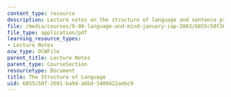 ```yaml
---
content_type: resource
description: Lecture notes on the structure of language and sentence processing.
file: /media/courses/9-98-language-and-mind-january-iap-2003/6855c50f2691ba94a6bd5400422aebc9_lecture_note_3.pdf
file_type: application/pdf
learning_resource_types:
- Lecture Notes
ocw_type: OCWFile
parent_title: Lecture Notes
parent_type: CourseSection
resourcetype: Document
title: The Structure of Language
uid: 6855c50f-2691-ba94-a6bd-5400422aebc9
---
```

